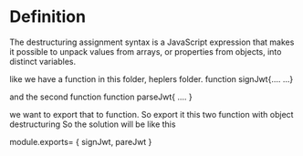 # Definition
The destructuring assignment syntax is a JavaScript expression that makes it possible to unpack values from arrays, or properties from objects, into distinct variables.


like we have a function in this folder, heplers folder.
function signJwt{....
...}

and the second function
function parseJwt{
    ....
}

we want to export that to function. So export it this two function with object destructuring
So the solution will be like this

module.exports= {
    signJwt,
    pareJwt
}